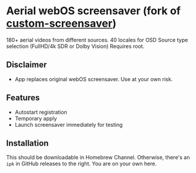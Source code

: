 Aerial webOS screensaver (fork of [custom-screensaver](https://github.com/webosbrew/custom-screensaver))
==================
180+ aerial videos from different sources.
40 locales for OSD
Source type selection (FullHD/4k SDR or Dolby Vision)
Requires root.

Disclaimer
---------------
- App replaces original webOS screensaver. Use at your own risk. 

Features
--------

* Autostart registration
* Temporary apply
* Launch screensaver immediately for testing

Installation
------------
This should be downloadable in Homebrew Channel. Otherwise, there's an `ipk` in
GitHub releases to the right. You are on your own here.
